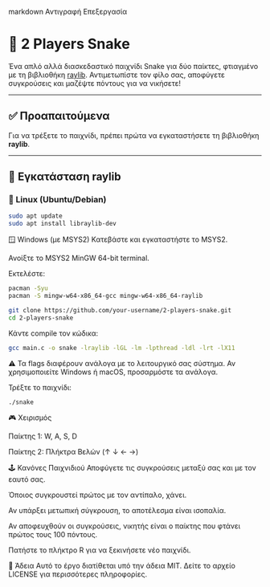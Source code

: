 
markdown
Αντιγραφή
Επεξεργασία
# 🐍 2 Players Snake

Ένα απλό αλλά διασκεδαστικό παιχνίδι Snake για δύο παίκτες, φτιαγμένο με τη βιβλιοθήκη [raylib](https://www.raylib.com/). Αντιμετωπίστε τον φίλο σας, αποφύγετε συγκρούσεις και μαζέψτε πόντους για να νικήσετε!

---

## ✅ Προαπαιτούμενα

Για να τρέξετε το παιχνίδι, πρέπει πρώτα να εγκαταστήσετε τη βιβλιοθήκη **raylib**.

---

## 🔧 Εγκατάσταση raylib

### 🐧 Linux (Ubuntu/Debian)
```bash
sudo apt update
sudo apt install libraylib-dev
```
🪟 Windows (με MSYS2)
Κατεβάστε και εγκαταστήστε το MSYS2.

Ανοίξτε το MSYS2 MinGW 64-bit terminal.

Εκτελέστε:

```bash
pacman -Syu
pacman -S mingw-w64-x86_64-gcc mingw-w64-x86_64-raylib
```

```bash
git clone https://github.com/your-username/2-players-snake.git
cd 2-players-snake
```
Κάντε compile τον κώδικα:

```bash
gcc main.c -o snake -lraylib -lGL -lm -lpthread -ldl -lrt -lX11
```
⚠️ Τα flags διαφέρουν ανάλογα με το λειτουργικό σας σύστημα. Αν χρησιμοποιείτε Windows ή macOS, προσαρμόστε τα ανάλογα.

Τρέξτε το παιχνίδι:

```bash
./snake
```
🎮 Χειρισμός

Παίκτης 1: W, A, S, D

Παίκτης 2: Πλήκτρα Βελών (↑ ↓ ← →)

🕹️ Κανόνες Παιχνιδιού
Αποφύγετε τις συγκρούσεις μεταξύ σας και με τον εαυτό σας.

Όποιος συγκρουστεί πρώτος με τον αντίπαλο, χάνει.

Αν υπάρξει μετωπική σύγκρουση, το αποτέλεσμα είναι ισοπαλία.

Αν αποφευχθούν οι συγκρούσεις, νικητής είναι ο παίκτης που φτάνει πρώτος τους 100 πόντους.

Πατήστε το πλήκτρο R για να ξεκινήσετε νέο παιχνίδι.

📄 Άδεια
Αυτό το έργο διατίθεται υπό την άδεια MIT. Δείτε το αρχείο LICENSE για περισσότερες πληροφορίες.
